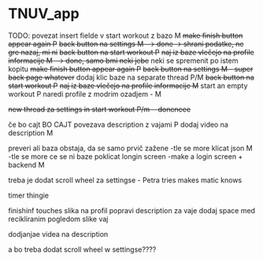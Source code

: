 # TNUV_app


TODO:
povezat insert fielde v start workout z bazo M
~~make finish button appear again P~~
~~back button na settings M  --> done -> shrani podatke, ne gre nazaj, mi ni~~
~~back button na start workout P~~
~~naj iz baze vlečejo na profile informacije M  --> done, samo bmi neki jebe~~ neki se spremenit po istem kopitu
~~make finish button appear again P~~
~~back button na settings M - super back page whatever~~
dodaj klic baze na separate thread P/M
~~back button na start workout P~~
~~naj iz baze vlečejo na profile informacije M~~
start an empty workout P
naredi profile z modrim ozadjem - M

~~new thread za settings in start workout P/m --doneneee~~


če bo cajt
BO CAJT
povezava description z vajami P
dodaj video na description M


preveri ali baza obstaja, da se samo prvič zažene 
    -tle se more klicat json M
    -tle se more ce se ni baze poklicat longin screen 
    -make a login screen + backend M 

treba je dodat scroll wheel za settingse - Petra tries makes matic knows 

timer thingie

finishinf touches
slika na profil
popravi description za vaje
dodaj space med recikliranim pogledom
slike vaj

dodjanjae videa na description



a bo treba dodat scroll wheel w settingse????

